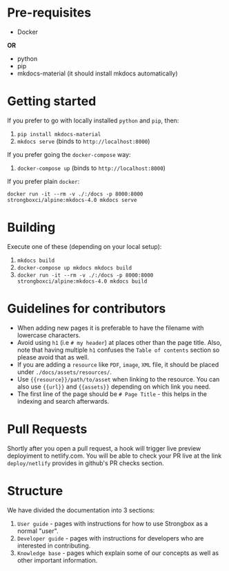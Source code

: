 # Pre-requisites

* Docker

**OR**

* python
* pip
* mkdocs-material (it should install mkdocs automatically)

# Getting started

If you prefer to go with locally installed `python` and `pip`, then:

1. `pip install mkdocs-material`
2. `mkdocs serve` (binds to `http://localhost:8000`)

If you prefer going the `docker-compose` way:

1. `docker-compose up` (binds to `http://localhost:8000`)

If you prefer plain `docker`:

`docker run -it --rm -v ./:/docs -p 8000:8000 strongboxci/alpine:mkdocs-4.0 mkdocs serve`

# Building 

Execute one of these (depending on your local setup):

1. `mkdocs build`
2. `docker-compose up mkdocs mkdocs build`
3. `docker run -it --rm -v ./:/docs -p 8000:8000 strongboxci/alpine:mkdocs-4.0 mkdocs build`

# Guidelines for contributors

* When adding new pages it is preferable to have the filename with lowercase characters.
* Avoid using `h1` (i.e `# my header`) at places other than the page title. Also, note that having multiple `h1` 
  confuses the `Table of contents` section so please avoid that as well.
* If you are adding a `resource` like `PDF`, `image`, `XML` file, it should be placed under `./docs/assets/resources/`.
* Use `{{resource}}/path/to/asset` when linking to the resource. You can also use `{{url}}` and ``{{assets}}`` depending
  on which link you need.
* The first line of the page should be `# Page Title` - this helps in the indexing and search afterwards.

# Pull Requests

Shortly after you open a pull request, a hook will trigger live preview deployiment to netlify.com. You will be able to check your PR live at the link `deploy/netlify` provides in github's PR checks section.

# Structure

We have divided the documentation into 3 sections:

1. `User guide` - pages with instructions for how to use Strongbox as a normal "user".
2. `Developer guide` - pages with instructions for developers who are interested in contributing.
3. `Knowledge base` - pages which explain some of our concepts as well as other important information.
